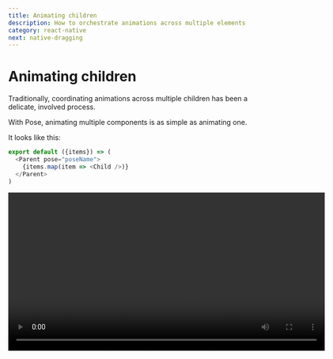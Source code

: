 ```yaml
---
title: Animating children
description: How to orchestrate animations across multiple elements
category: react-native
next: native-dragging
---
```


# Animating children

Traditionally, coordinating animations across multiple children has been a delicate, involved process.

With Pose, animating multiple components is as simple as animating one.

It looks like this:

```javascript
export default ({items}) => (
  <Parent pose="poseName">
    {items.map(item => <Child />)}
  </Parent>
)
```

<Video src="/static/videos/native-children.mp4" height="320" />

Here's how it's done.

<TOC />

## Child animation

We're going to make an animation of an overlay sliding in from the bottom of the screen. As it animates in, its children items will fade and slide in from the right.

First, we need to define the posed components:

```javascript
const Overlay = posed.View({
  open: { y: 0 },
  closed: { y: '100vh' }
});

const Item = posed.View({
  open: { x: 0, opacity: 1 },
  closed: { x: 100, opacity: 0 }
})
```

To make the transition between the two states, we make `Item` children components of `Overlay`: 

```javascript
export default ({ isOpen }) => (
  <Overlay pose={isOpen ? 'open' : 'closed'}>
    <Item />
    <Item />
    <Item />
    <Item />
  </Overlay>
)
```

When `pose` changes on `Overlay`, that will be propagated through to `Item`.

For simplicity's sake, they're shown here as direct children. But it's important to note that they don't need to be direct children, or rendered in the same component. Plus, `Item` could have posed children that also had `open` and `closed` poses, and the animations would propagate through to those too.

## Block pose propagation

If you have a posed component that's a child of another posed component, and you **don't** want pose changes propagating down to it, you can start a new ancestor chain by passing `withParent={false}`:

```javascript
<Item withParent={false} />
```

## Schedule parent and child animations

Currently, our child animations are being fired at the exact same time as the parent. We can change that with some props that can delay, stagger or rearrange animations.

### delay

The `delay` property can be used to delay the animation on the current poser, without affecting the execution of child animations.

So by setting `delay: 300` on the overlay's `closed` pose, the children animations will wait 300 milliseconds before animating out.

```javascript
const Overlay = posed.View({
  open: { y: 0 },
  closed: { y: '100vh', delay: 300 }
});
```

### delayChildren

Conversely, the `delayChildren` property can be used to delay all the children animations.

By setting `delayChildren` on the overlay's `open` pose, we can animate the overlay out and **then** animate the children in:

```javascript
const Overlay = posed.View({
  open: { y: 0, delayChildren: 200 },
  closed: { y: '100vh', delay: 300 }
});
```

### staggerChildren

Rather than animating all the children in at once, it's possible to stagger them in individually. The `staggerChildren` prop can be used to determine the delay between each one, starting from **after** the `delayChildren` duration:

```javascript
const Overlay = posed.View({
  open: {
    y: 0,
    delayChildren: 200,
    staggerChildren: 50
  },
  closed: { y: '100vh', delay: 300 }
});
```

### staggerDirection

`staggerDirection` can be used to determine which order we stagger over the children in. It can either be `1` (first to last, default), or `-1` (last to first).

### beforeChildren/afterChildren

Setting either `beforeChildren` or `afterChildren` props to `true` will make the parent animation play **before** or **after** any children animations.
